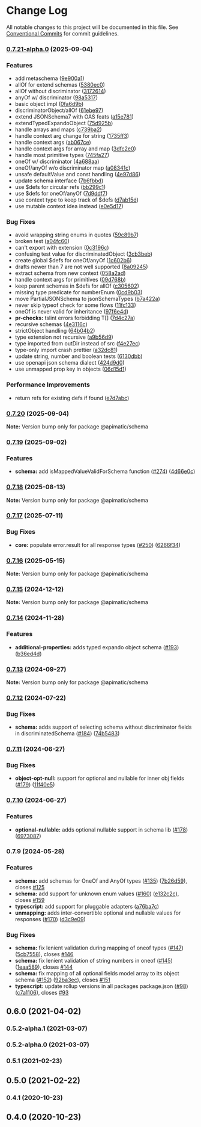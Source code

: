 # Change Log

All notable changes to this project will be documented in this file.
See [Conventional Commits](https://conventionalcommits.org) for commit guidelines.

### [0.7.21-alpha.0](https://github.com/apimatic/apimatic-js-runtime/compare/@apimatic/schema@0.7.20...@apimatic/schema@0.7.21-alpha.0) (2025-09-04)

### Features

- add metaschema ([9e900a1](https://github.com/apimatic/apimatic-js-runtime/commit/9e900a120bdabcea3fbd9dfad5f6c4fbed6bc53b))
- allOf for extend schemas ([5380ec0](https://github.com/apimatic/apimatic-js-runtime/commit/5380ec0ea8ec4459eb2aa4e60f30c21175cf10e8))
- allOf without discriminator ([3172614](https://github.com/apimatic/apimatic-js-runtime/commit/31726143ab46b7532144306a68d0d1046c311362))
- anyOf w/ discriminator ([98a5317](https://github.com/apimatic/apimatic-js-runtime/commit/98a5317af48a85de6ac2e5e74b93c9e02101e5fa))
- basic object impl ([0fa6d9b](https://github.com/apimatic/apimatic-js-runtime/commit/0fa6d9b7d734e220e326c25118afdc66239ce982))
- discriminatorObject/allOf ([61ebe97](https://github.com/apimatic/apimatic-js-runtime/commit/61ebe97abfceb27b900c845ca02e03792ce94b3c))
- extend JSONSchema7 with OAS feats ([a15e781](https://github.com/apimatic/apimatic-js-runtime/commit/a15e781b1e6a4d676a8afbcd647874f8c1565845))
- extendTypedExpandoObject ([75d925b](https://github.com/apimatic/apimatic-js-runtime/commit/75d925b6610f286701a5b8675f00c98bc5a2818a))
- handle arrays and maps ([c739ba2](https://github.com/apimatic/apimatic-js-runtime/commit/c739ba269b2a76bd92b0d417cd9038f7d4cb54a2))
- handle context arg change for string ([1735ff3](https://github.com/apimatic/apimatic-js-runtime/commit/1735ff3158ee605d6dcb7759f13be6a4de95cb7c))
- handle context args ([ab067ce](https://github.com/apimatic/apimatic-js-runtime/commit/ab067cee7a439af3005f9f13e108a62f96a0a729))
- handle context args for array and map ([3dfc2e0](https://github.com/apimatic/apimatic-js-runtime/commit/3dfc2e0d3a86a29496e1e3f3f40662e2d6c59a5d))
- handle most primitive types ([745fa27](https://github.com/apimatic/apimatic-js-runtime/commit/745fa279520e4122441702ba50abd42824032d23))
- oneOf w/ discriminator ([4a688aa](https://github.com/apimatic/apimatic-js-runtime/commit/4a688aaf7734376256e5f9824d447f5fa35f293c))
- oneOf/anyOf w/o discriminator map ([a08341c](https://github.com/apimatic/apimatic-js-runtime/commit/a08341cf0d5ee900bc15b377bf9d4bd916e398ac))
- unsafe defaultValue and const handling ([4e97d86](https://github.com/apimatic/apimatic-js-runtime/commit/4e97d864de07a1fa48911faf921dd7ed273c5a62))
- update schema interface ([7b6fbbd](https://github.com/apimatic/apimatic-js-runtime/commit/7b6fbbd2c47aa2979620c66ec91135d60270dbd6))
- use $defs for circular refs ([bb299c1](https://github.com/apimatic/apimatic-js-runtime/commit/bb299c192106c3d7b7739735bedf7af6e00d8c13))
- use $defs for oneOf/anyOf ([7d9ddf7](https://github.com/apimatic/apimatic-js-runtime/commit/7d9ddf7fc1d18f80b1df6bd7bf697d33b127995b))
- use context type to keep track of $defs ([d7ab15d](https://github.com/apimatic/apimatic-js-runtime/commit/d7ab15d4267f2b83cfdbdd656379490e70008d68))
- use mutable context idea instead ([e0e5d17](https://github.com/apimatic/apimatic-js-runtime/commit/e0e5d171e754f36f9743b5a630921fa32fcd3e20))

### Bug Fixes

- avoid wrapping string enums in quotes ([59c89b7](https://github.com/apimatic/apimatic-js-runtime/commit/59c89b78a85970d7860c1abf11cfd9cee8681785))
- broken test ([a04fc60](https://github.com/apimatic/apimatic-js-runtime/commit/a04fc60db8808fb8498da8480eb45a960d72594a))
- can't export with extension ([0c3196c](https://github.com/apimatic/apimatic-js-runtime/commit/0c3196c14b4fa651632ad83333d4a32f5d94d1a5))
- confusing test value for discriminatedObject ([3cb3beb](https://github.com/apimatic/apimatic-js-runtime/commit/3cb3bebe0c8502be2094c9f5d362d0288a329be7))
- create global $defs for oneOf/anyOf ([1c602b6](https://github.com/apimatic/apimatic-js-runtime/commit/1c602b629275d3ae287459f64fe0b69f9f904c9c))
- drafts newer than 7 are not well supported ([8a09245](https://github.com/apimatic/apimatic-js-runtime/commit/8a0924556f18123a99bff2228df31d77d296dc78))
- extract schema from new context ([058a2ad](https://github.com/apimatic/apimatic-js-runtime/commit/058a2ad0a9e5643e5e0132741d4f84337ed5c494))
- handle context args for primitives ([09d768b](https://github.com/apimatic/apimatic-js-runtime/commit/09d768b012ed524031337e0c24f54e4a8c47b05d))
- keep parent schemas in $defs for allOf ([c305602](https://github.com/apimatic/apimatic-js-runtime/commit/c305602989712ef8d6717d204e9dad44cd16db9b))
- missing type predicate for numberEnum ([0cd9b03](https://github.com/apimatic/apimatic-js-runtime/commit/0cd9b035fa62eee430082e776b208a41e64708f0))
- move PartialJSONSchema to jsonSchemaTypes ([b7a422a](https://github.com/apimatic/apimatic-js-runtime/commit/b7a422ad60e783b08beb47bc73440c92b52d8c5d))
- never skip typeof check for some flows ([11fc133](https://github.com/apimatic/apimatic-js-runtime/commit/11fc13388f96c6d01711c19498a8817b3c81639f))
- oneOf is never valid for inheritance ([97f6e4d](https://github.com/apimatic/apimatic-js-runtime/commit/97f6e4d4cfc7b93403a691ff1f499f4fa5f3ea93))
- **pr-checks:** tslint errors forbidding T[] ([7d4c27a](https://github.com/apimatic/apimatic-js-runtime/commit/7d4c27ab825b5400218d2de92fe5cc007481eebf))
- recursive schemas ([4e3116c](https://github.com/apimatic/apimatic-js-runtime/commit/4e3116cb6a55333cadb58a71327bc0e0bc6b9b6f))
- strictObject handling ([64b04b2](https://github.com/apimatic/apimatic-js-runtime/commit/64b04b2209afc79109f230dfc4cfa071d0a55d55))
- type extension not recursive ([a9b56d9](https://github.com/apimatic/apimatic-js-runtime/commit/a9b56d99740f11006cc08d0eb2930df538451fd7))
- type imported from outDir instead of src ([f4e27ec](https://github.com/apimatic/apimatic-js-runtime/commit/f4e27ec6baf39145f17eedadf5b5f477b4eb113a))
- type-only import crash prettier ([a32dc81](https://github.com/apimatic/apimatic-js-runtime/commit/a32dc812bf83565b56b1c30d573a02ba07508a62))
- update string, number and boolean tests ([6130dbb](https://github.com/apimatic/apimatic-js-runtime/commit/6130dbbf929a7844224f2a0a70d7ebd5cc5a5ce5))
- use openapi json schema dialect ([424d9d0](https://github.com/apimatic/apimatic-js-runtime/commit/424d9d027349544d7f623d22ef7222b68b6d11f7))
- use unmapped prop key in objects ([06d15d1](https://github.com/apimatic/apimatic-js-runtime/commit/06d15d105061578113c310e809f6cf5315d2234b))

### Performance Improvements

- return refs for existing defs if found ([e7d7abc](https://github.com/apimatic/apimatic-js-runtime/commit/e7d7abc8799cadbeeb86383b75c7cf64c6284226))

### [0.7.20](https://github.com/apimatic/apimatic-js-runtime/compare/@apimatic/schema@0.7.19...@apimatic/schema@0.7.20) (2025-09-04)

**Note:** Version bump only for package @apimatic/schema

### [0.7.19](https://github.com/apimatic/apimatic-js-runtime/compare/@apimatic/schema@0.7.18...@apimatic/schema@0.7.19) (2025-09-02)

### Features

- **schema:** add isMappedValueValidForSchema function ([#274](https://github.com/apimatic/apimatic-js-runtime/issues/274)) ([4d66e0c](https://github.com/apimatic/apimatic-js-runtime/commit/4d66e0c615a6e766980c285d949f403221c2128e))

### [0.7.18](https://github.com/apimatic/apimatic-js-runtime/compare/@apimatic/schema@0.7.17...@apimatic/schema@0.7.18) (2025-08-13)

**Note:** Version bump only for package @apimatic/schema

### [0.7.17](https://github.com/apimatic/apimatic-js-runtime/compare/@apimatic/schema@0.7.16...@apimatic/schema@0.7.17) (2025-07-11)

### Bug Fixes

- **core:** populate error.result for all response types ([#250](https://github.com/apimatic/apimatic-js-runtime/issues/250)) ([6266f34](https://github.com/apimatic/apimatic-js-runtime/commit/6266f34bfb4cbfae2ade0958923aa55c0a81826b))

### [0.7.16](https://github.com/apimatic/apimatic-js-runtime/compare/@apimatic/schema@0.7.15...@apimatic/schema@0.7.16) (2025-05-15)

**Note:** Version bump only for package @apimatic/schema

### [0.7.15](https://github.com/apimatic/apimatic-js-runtime/compare/@apimatic/schema@0.7.14...@apimatic/schema@0.7.15) (2024-12-12)

**Note:** Version bump only for package @apimatic/schema

### [0.7.14](https://github.com/apimatic/apimatic-js-runtime/compare/@apimatic/schema@0.7.13...@apimatic/schema@0.7.14) (2024-11-28)

### Features

- **additional-properties:** adds typed expando object schema ([#193](https://github.com/apimatic/apimatic-js-runtime/issues/193)) ([b36ed4d](https://github.com/apimatic/apimatic-js-runtime/commit/b36ed4dd088341e6f69ced399f7d0b83a12c96ef))

### [0.7.13](https://github.com/apimatic/apimatic-js-runtime/compare/@apimatic/schema@0.7.12...@apimatic/schema@0.7.13) (2024-09-27)

**Note:** Version bump only for package @apimatic/schema

### [0.7.12](https://github.com/apimatic/apimatic-js-runtime/compare/@apimatic/schema@0.7.11...@apimatic/schema@0.7.12) (2024-07-22)

### Bug Fixes

- **schema:** adds support of selecting schema without discriminator fields in discriminatedSchema ([#184](https://github.com/apimatic/apimatic-js-runtime/issues/184)) ([74b5483](https://github.com/apimatic/apimatic-js-runtime/commit/74b54837f267cf8063ef6765402972c4a1fd7ba3))

### [0.7.11](https://github.com/apimatic/apimatic-js-runtime/compare/@apimatic/schema@0.7.10...@apimatic/schema@0.7.11) (2024-06-27)

### Bug Fixes

- **object-opt-null:** support for optional and nullable for inner obj fields ([#179](https://github.com/apimatic/apimatic-js-runtime/issues/179)) ([11f40e5](https://github.com/apimatic/apimatic-js-runtime/commit/11f40e5f707499fcec5da7e8733240139d1432c5))

### [0.7.10](https://github.com/apimatic/apimatic-js-runtime/compare/@apimatic/schema@0.7.9...@apimatic/schema@0.7.10) (2024-06-27)

### Features

- **optional-nullable:** adds optional nullable support in schema lib ([#178](https://github.com/apimatic/apimatic-js-runtime/issues/178)) ([6973087](https://github.com/apimatic/apimatic-js-runtime/commit/69730870f2998bc30330a957ace47aff857c09c4))

### 0.7.9 (2024-05-28)

### Features

- **schema:** add schemas for OneOf and AnyOf types ([#135](https://github.com/apimatic/apimatic-js-runtime/issues/135)) ([7b26d59](https://github.com/apimatic/apimatic-js-runtime/commit/7b26d59e9ada13e5f1aef69817950d0b43a7fb62)), closes [#125](https://github.com/apimatic/apimatic-js-runtime/issues/125)
- **schema:** add support for unknown enum values ([#160](https://github.com/apimatic/apimatic-js-runtime/issues/160)) ([e132c2c](https://github.com/apimatic/apimatic-js-runtime/commit/e132c2c3722b6cc4a6870c0c1ac8e82082415d26)), closes [#159](https://github.com/apimatic/apimatic-js-runtime/issues/159)
- **typescript:** add support for pluggable adapters ([a76ba7c](https://github.com/apimatic/apimatic-js-runtime/commit/a76ba7cbf2602bdc48b758816000330429ac4972))
- **unmapping:** adds inter-convertible optional and nullable values for responses ([#170](https://github.com/apimatic/apimatic-js-runtime/issues/170)) ([d3c9e09](https://github.com/apimatic/apimatic-js-runtime/commit/d3c9e0929c6d59cd3380b89e023c020ed5964f1a))

### Bug Fixes

- **schema:** fix lenient validation during mapping of oneof types ([#147](https://github.com/apimatic/apimatic-js-runtime/issues/147)) ([5cb7558](https://github.com/apimatic/apimatic-js-runtime/commit/5cb7558f40beafff913f1b1489801eadb61680b8)), closes [#146](https://github.com/apimatic/apimatic-js-runtime/issues/146)
- **schema:** fix lenient validation of string numbers in oneof ([#145](https://github.com/apimatic/apimatic-js-runtime/issues/145)) ([1eaa589](https://github.com/apimatic/apimatic-js-runtime/commit/1eaa5892dc18f0a295231f02079955e30e267a1a)), closes [#144](https://github.com/apimatic/apimatic-js-runtime/issues/144)
- **schema:** fix mapping of all optional fields model array to its object schema ([#152](https://github.com/apimatic/apimatic-js-runtime/issues/152)) ([92ba3ec](https://github.com/apimatic/apimatic-js-runtime/commit/92ba3ec094918426c6d8c6048041441db2bb0bfd)), closes [#151](https://github.com/apimatic/apimatic-js-runtime/issues/151)
- **typescript:** update rollup versions in all packages package.json ([#98](https://github.com/apimatic/apimatic-js-runtime/issues/98)) ([c7a1106](https://github.com/apimatic/apimatic-js-runtime/commit/c7a1106bfc8e7d10e28dee97fb30a4e2792f21df)), closes [#93](https://github.com/apimatic/apimatic-js-runtime/issues/93)

## 0.6.0 (2021-04-02)

### 0.5.2-alpha.1 (2021-03-07)

### 0.5.2-alpha.0 (2021-03-07)

### 0.5.1 (2021-02-23)

## 0.5.0 (2021-02-22)

### 0.4.1 (2020-10-23)

## 0.4.0 (2020-10-23)
